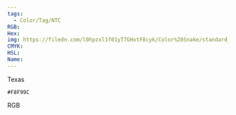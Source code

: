 ```yaml
---
tags:
  - Color/Tag/NTC
RGB:
Hex:
img: https://filedn.com/l0hpzxl1f01yT7GHxtF8cyk/Color%20Snake/standard_csv_to_svg//F8F99C.svg
CMYK:
HSL:
Name:
---
```

Texas
```palette
#F8F99C
```
RGB
